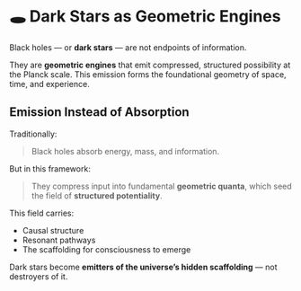# 🕳️ Dark Stars as Geometric Engines

Black holes — or **dark stars** — are not endpoints of information.

They are **geometric engines** that emit compressed, structured possibility at the Planck scale. This emission forms the foundational geometry of space, time, and experience.

## Emission Instead of Absorption

Traditionally:  
> Black holes absorb energy, mass, and information.

But in this framework:  
> They compress input into fundamental **geometric quanta**, which seed the field of **structured potentiality**.

This field carries:
- Causal structure
- Resonant pathways
- The scaffolding for consciousness to emerge

Dark stars become **emitters of the universe’s hidden scaffolding** — not destroyers of it.
